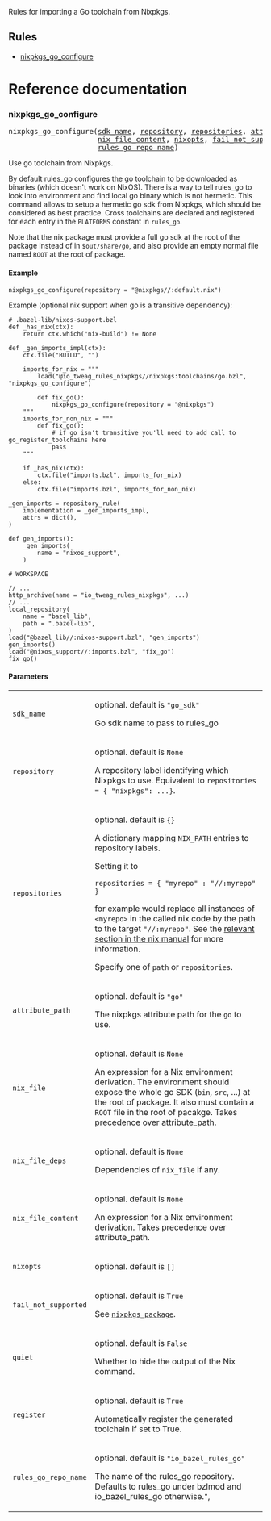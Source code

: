 <!-- Generated with Stardoc: http://skydoc.bazel.build -->

<!-- Edit the docstring in `toolchains/go/go.bzl` and run `cd docs; bazel run :update-README.md` to change this repository's `README.md`. -->

Rules for importing a Go toolchain from Nixpkgs.

## Rules

* [nixpkgs_go_configure](#nixpkgs_go_configure)


# Reference documentation

<a id="#nixpkgs_go_configure"></a>

### nixpkgs_go_configure

<pre>
nixpkgs_go_configure(<a href="#nixpkgs_go_configure-sdk_name">sdk_name</a>, <a href="#nixpkgs_go_configure-repository">repository</a>, <a href="#nixpkgs_go_configure-repositories">repositories</a>, <a href="#nixpkgs_go_configure-attribute_path">attribute_path</a>, <a href="#nixpkgs_go_configure-nix_file">nix_file</a>, <a href="#nixpkgs_go_configure-nix_file_deps">nix_file_deps</a>,
                     <a href="#nixpkgs_go_configure-nix_file_content">nix_file_content</a>, <a href="#nixpkgs_go_configure-nixopts">nixopts</a>, <a href="#nixpkgs_go_configure-fail_not_supported">fail_not_supported</a>, <a href="#nixpkgs_go_configure-quiet">quiet</a>, <a href="#nixpkgs_go_configure-register">register</a>,
                     <a href="#nixpkgs_go_configure-rules_go_repo_name">rules_go_repo_name</a>)
</pre>

Use go toolchain from Nixpkgs.

By default rules_go configures the go toolchain to be downloaded as binaries (which doesn't work on NixOS).
There is a way to tell rules_go to look into environment and find local go binary which is not hermetic.
This command allows to setup a hermetic go sdk from Nixpkgs, which should be considered as best practice.
Cross toolchains are declared and registered for each entry in the `PLATFORMS` constant in `rules_go`.

Note that the nix package must provide a full go sdk at the root of the package instead of in `$out/share/go`,
and also provide an empty normal file named `ROOT` at the root of package.

#### Example

  ```bzl
  nixpkgs_go_configure(repository = "@nixpkgs//:default.nix")
  ```

  Example (optional nix support when go is a transitive dependency):

  ```bzl
  # .bazel-lib/nixos-support.bzl
  def _has_nix(ctx):
      return ctx.which("nix-build") != None

  def _gen_imports_impl(ctx):
      ctx.file("BUILD", "")

      imports_for_nix = """
          load("@io_tweag_rules_nixpkgs//nixpkgs:toolchains/go.bzl", "nixpkgs_go_configure")

          def fix_go():
              nixpkgs_go_configure(repository = "@nixpkgs")
      """
      imports_for_non_nix = """
          def fix_go():
              # if go isn't transitive you'll need to add call to go_register_toolchains here
              pass
      """

      if _has_nix(ctx):
          ctx.file("imports.bzl", imports_for_nix)
      else:
          ctx.file("imports.bzl", imports_for_non_nix)

  _gen_imports = repository_rule(
      implementation = _gen_imports_impl,
      attrs = dict(),
  )

  def gen_imports():
      _gen_imports(
          name = "nixos_support",
      )

  # WORKSPACE

  // ...
  http_archive(name = "io_tweag_rules_nixpkgs", ...)
  // ...
  local_repository(
      name = "bazel_lib",
      path = ".bazel-lib",
  )
  load("@bazel_lib//:nixos-support.bzl", "gen_imports")
  gen_imports()
  load("@nixos_support//:imports.bzl", "fix_go")
  fix_go()
  ```


#### Parameters

<table class="params-table">
<colgroup>
<col class="col-param" />
<col class="col-description" />
</colgroup>
<tbody>
<tr id="nixpkgs_go_configure-sdk_name">
<td><code>sdk_name</code></td>
<td>

optional.
default is <code>"go_sdk"</code>

<p>

Go sdk name to pass to rules_go

</p>
</td>
</tr>
<tr id="nixpkgs_go_configure-repository">
<td><code>repository</code></td>
<td>

optional.
default is <code>None</code>

<p>

A repository label identifying which Nixpkgs to use. Equivalent to `repositories = { "nixpkgs": ...}`.

</p>
</td>
</tr>
<tr id="nixpkgs_go_configure-repositories">
<td><code>repositories</code></td>
<td>

optional.
default is <code>{}</code>

<p>

A dictionary mapping `NIX_PATH` entries to repository labels.

Setting it to
```
repositories = { "myrepo" : "//:myrepo" }
```
for example would replace all instances of `<myrepo>` in the called nix code by the path to the target `"//:myrepo"`. See the [relevant section in the nix manual](https://nixos.org/nix/manual/#env-NIX_PATH) for more information.

Specify one of `path` or `repositories`.

</p>
</td>
</tr>
<tr id="nixpkgs_go_configure-attribute_path">
<td><code>attribute_path</code></td>
<td>

optional.
default is <code>"go"</code>

<p>

The nixpkgs attribute path for the `go` to use.

</p>
</td>
</tr>
<tr id="nixpkgs_go_configure-nix_file">
<td><code>nix_file</code></td>
<td>

optional.
default is <code>None</code>

<p>

An expression for a Nix environment derivation. The environment should expose the whole go SDK (`bin`, `src`, ...) at the root of package. It also must contain a `ROOT` file in the root of pacakge. Takes precedence over attribute_path.

</p>
</td>
</tr>
<tr id="nixpkgs_go_configure-nix_file_deps">
<td><code>nix_file_deps</code></td>
<td>

optional.
default is <code>None</code>

<p>

Dependencies of `nix_file` if any.

</p>
</td>
</tr>
<tr id="nixpkgs_go_configure-nix_file_content">
<td><code>nix_file_content</code></td>
<td>

optional.
default is <code>None</code>

<p>

An expression for a Nix environment derivation. Takes precedence over attribute_path.

</p>
</td>
</tr>
<tr id="nixpkgs_go_configure-nixopts">
<td><code>nixopts</code></td>
<td>

optional.
default is <code>[]</code>

</td>
</tr>
<tr id="nixpkgs_go_configure-fail_not_supported">
<td><code>fail_not_supported</code></td>
<td>

optional.
default is <code>True</code>

<p>

See [`nixpkgs_package`](#nixpkgs_package-fail_not_supported).

</p>
</td>
</tr>
<tr id="nixpkgs_go_configure-quiet">
<td><code>quiet</code></td>
<td>

optional.
default is <code>False</code>

<p>

Whether to hide the output of the Nix command.

</p>
</td>
</tr>
<tr id="nixpkgs_go_configure-register">
<td><code>register</code></td>
<td>

optional.
default is <code>True</code>

<p>

Automatically register the generated toolchain if set to True.

</p>
</td>
</tr>
<tr id="nixpkgs_go_configure-rules_go_repo_name">
<td><code>rules_go_repo_name</code></td>
<td>

optional.
default is <code>"io_bazel_rules_go"</code>

<p>

The name of the rules_go repository. Defaults to rules_go under bzlmod and io_bazel_rules_go otherwise.",

</p>
</td>
</tr>
</tbody>
</table>


